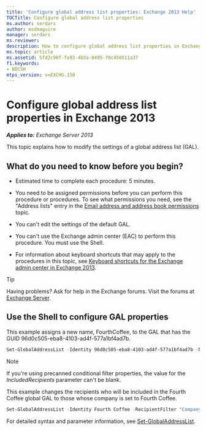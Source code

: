 ```yaml
---
title: 'Configure global address list properties: Exchange 2013 Help'
TOCTitle: Configure global address list properties
ms.author: serdars
author: msdmaguire
manager: serdars
ms.reviewer:
description: How to configure global address list properties in Exchange Server
ms.topic: article
ms.assetid: 5fd2c96f-fe93-4b5a-8495-70c450511a37
f1.keywords:
- NOCSH
mtps_version: v=EXCHG.150
---
```


# Configure global address list properties in Exchange 2013

_**Applies to:** Exchange Server 2013_

This topic explains how to modify the settings of a global address list (GAL).

## What do you need to know before you begin?

- Estimated time to complete each procedure: 5 minutes.

- You need to be assigned permissions before you can perform this procedure or procedures. To see what permissions you need, see the "Address lists" entry in the [Email address and address book permissions](email-address-and-address-book-permissions-exchange-2013-help.md) topic.

- You can't edit the settings of the default GAL.

- You can't use the Exchange admin center (EAC) to perform this procedure. You must use the Shell.

- For information about keyboard shortcuts that may apply to the procedures in this topic, see [Keyboard shortcuts for the Exchange admin center in Exchange 2013](keyboard-shortcuts-in-the-exchange-admin-center-2013-help.md).

> [!TIP]
> Having problems? Ask for help in the Exchange forums. Visit the forums at [Exchange Server](https://social.technet.microsoft.com/forums/office/home?category=exchangeserver).

## Use the Shell to configure GAL properties

This example assigns a new name, FourthCoffee, to the GAL that has the GUID 96d0c505-eba8-4103-ad4f-577a1bf4ad7b.

```powershell
Set-GlobalAddressList -Identity 96d0c505-eba8-4103-ad4f-577a1bf4ad7b -Name FourthCoffee
```

> [!NOTE]
> If you're using precanned conditional filter properties, the value for the _IncludedRecipients_ parameter can't be blank.

This example changes the recipients who will be included in the Fourth Coffee global GAL to those whose company is set to Fourth Coffee.

```powershell
Set-GlobalAddressList -Identity Fourth Coffee -RecipientFilter "Company -eq 'Fourth Coffee'"
```

For detailed syntax and parameter information, see [Set-GlobalAddressList](/powershell/module/exchange/set-globaladdresslist).
